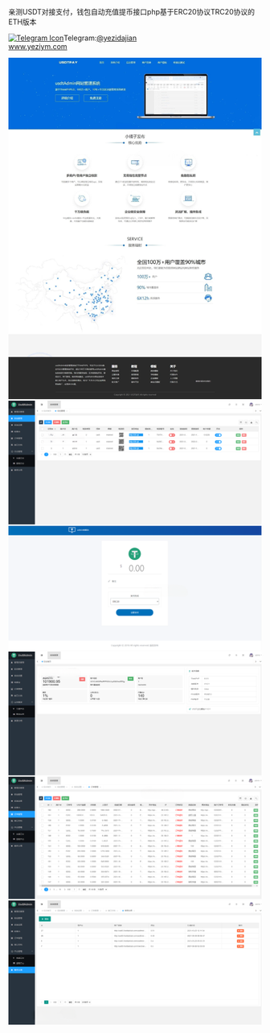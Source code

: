 亲测USDT对接支付，钱包自动充值提币接口php基于ERC20协议TRC20协议的ETH版本<p dir="auto"><a target="_blank" rel="noopener noreferrer nofollow" href="https://camo.githubusercontent.com/d614d90677fbc2e34c7c62ebc68c82379d87a57c4beaf05af65fec7ba6b72e36/68747470733a2f2f63646e2d69636f6e732d706e672e666c617469636f6e2e636f6d2f3531322f323131312f323131313634362e706e67"><img src="https://camo.githubusercontent.com/d614d90677fbc2e34c7c62ebc68c82379d87a57c4beaf05af65fec7ba6b72e36/68747470733a2f2f63646e2d69636f6e732d706e672e666c617469636f6e2e636f6d2f3531322f323131312f323131313634362e706e67" alt="Telegram Icon" style="width: 16px; max-width: 100%;" data-canonical-src="https://cdn-icons-png.flaticon.com/512/2111/2111646.png"></a>Telegram:<a href="https://t.me/yezidajian" rel="nofollow">@yezidajian</a><br><a href="https://www.yeziym.com/">www.yeziym.com</a></p><img src="https://github.com/yeziym/qinceUSDT_OB/blob/main/79P8v.png"><img src="https://github.com/yeziym/qinceUSDT_OB/blob/main/V4P6t.png"><img src="https://github.com/yeziym/qinceUSDT_OB/blob/main/cqyHV.png"><img src="https://github.com/yeziym/qinceUSDT_OB/blob/main/njBSC.png"><img src="https://github.com/yeziym/qinceUSDT_OB/blob/main/dtQD3.png"><img src="https://github.com/yeziym/qinceUSDT_OB/blob/main/2dByh.png">
